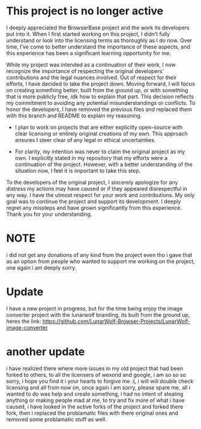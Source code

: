 # This project is no longer active

I deeply appreciated the BrowserBase project and the work its developers put into it. When I first started working on this project, I didn’t fully understand or look into the licensing terms as thoroughly as I do now. Over time, I’ve come to better understand the importance of these aspects, and this experience has been a significant learning opportunity for me.

While my project was intended as a continuation of their work, I now recognize the importance of respecting the original developers’ contributions and the legal nuances involved. Out of respect for their efforts, I have decided to take the project down. Moving forward, I will focus on creating something better, built from the ground up, or with something that is more publicly free, idk how to explain that part. This decision reflects my commitment to avoiding any potential misunderstandings or conflicts. To honor the developers, I have removed the previous files and replaced them with this branch and README to explain my reasoning.

+ I plan to work on projects that are either explicitly open-source with clear licensing or entirely original creations of my own. This approach ensures I steer clear of any legal or ethical uncertainties.

+ For clarity, my intention was never to claim the original project as my own. I explicitly stated in my repository that my efforts were a continuation of the project. However, with a better understanding of the situation now, I feel it is important to take this step.

To the developers of the original project, I sincerely apologize for any distress my actions may have caused or if they appeared disrespectful in any way. I have the utmost respect for your work and contributions. My only goal was to continue the project and support its development. I deeply regret any missteps and have grown significantly from this experience. Thank you for your understanding.

# NOTE
i did not get any donations of any kind from the project even tho i gave that as an option from people who wanted to support me working on the project, one again i am deeply sorry.

# Update
I have a new project in progress, but for the time being enjoy the image converter project with the lunarwolf branding, its built from the ground up, heres the link: https://github.com/LunarWolf-Browser-Projects/LunarWolf-image-converter

# another update
i have realized there where more issues in my old project that had been forked to others, to all the licensers of wexond and google, i am so so so sorry, i hope you find it i your hearts to forgive me :(, i will will double check licensing and all from now on, once again i am sorry, please spare me, all i wanted to do was help and create something, i had no intent of stealing anything or making people mad at me, to try and fix more of what i have caused, i have looked in the active forks of the project and forked there fork, then i replaced the problamatic files with there original ones and removed some problamatic stuff as well.
